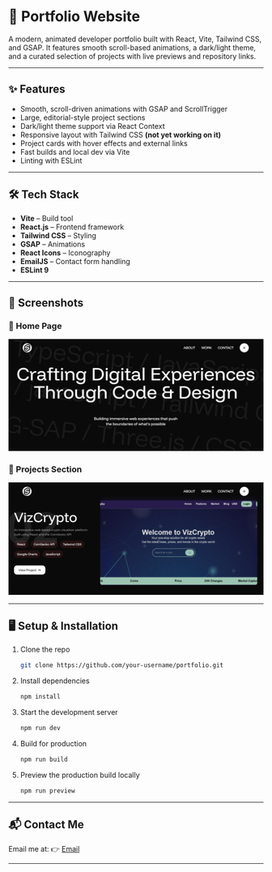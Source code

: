 # 🌟 Portfolio Website

A modern, animated developer portfolio built with React, Vite, Tailwind CSS, and GSAP. It features smooth scroll-based animations, a dark/light theme, and a curated selection of projects with live previews and repository links.

---

## ✨ Features

- Smooth, scroll-driven animations with GSAP and ScrollTrigger
- Large, editorial-style project sections
- Dark/light theme support via React Context
- Responsive layout with Tailwind CSS **(not yet working on it)**
- Project cards with hover effects and external links
- Fast builds and local dev via Vite
- Linting with ESLint


---

## 🛠 Tech Stack

- **Vite** – Build tool
- **React.js** – Frontend framework
- **Tailwind CSS** – Styling
- **GSAP** – Animations
- **React Icons** – Iconography
- **EmailJS** – Contact form handling
- **ESLint 9**

---


## 📸 Screenshots

### 🔹 Home Page
![Home Screenshot](./public/screenshots/s1.png)

### 🔹 Projects Section
![Projects Screenshot](./public/screenshots/s2.png)

___

## 🖥️ Setup & Installation

1. Clone the repo
   ```bash
   git clone https://github.com/your-username/portfolio.git
   ```
2. Install dependencies
    ```bash
    npm install
    ```
3. Start the development server
    ```bash
    npm run dev
    ```
4. Build for production
    ```bash
    npm run build
    ```
5. Preview the production build locally
    ```bash
    npm run preview
    ```
---

## 📬 Contact Me

Email me at:
👉 [Email](emailto:sagarsaini9531@gmail.com)

---